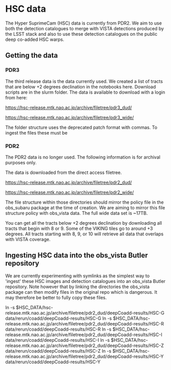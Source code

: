# HSC data

The Hyper SuprimeCam (HSC) data is currently from PDR2. We aim to use both the detection catalogues to merge with VISTA detections produced by the LSST stack and also to use these detection catalogues on the public deep co-added HSC warps.

## Getting the data

### PDR3

The third release data is the data currently used. We created a list of tracts that are below +2 degrees declination in the notebooks here. Download scripts are in the slurm folder. The data is available to download with a login from here:

https://hsc-release.mtk.nao.ac.jp/archive/filetree/pdr3_dud/

https://hsc-release.mtk.nao.ac.jp/archive/filetree/pdr3_wide/

The folder structure uses the deprecated patch format with commas. To ingest the files these must be 

### PDR2

The PDR2 data is no longer used. The following information is for archival purposes only.

The data is downloaded from the direct access filetree.

https://hsc-release.mtk.nao.ac.jp/archive/filetree/pdr2_dud/

https://hsc-release.mtk.nao.ac.jp/archive/filetree/pdr2_wide/

The file structure within those directories should mirror the policy file in the obs_subaru package at the time of creation. We are aiming to mirror this file structure policy with obs_vista data. The full wide data set is ~17TB.

You can get all the tracts below +2 degrees declination by downloading all tracts that begin with 8 or 9. Some of the VIKING tiles go to around +3 degrees. All tracts starting with 8, 9, or 10 will retrieve all data that overlaps with VISTA coverage.

## Ingesting HSC data into the obs_vista Butler repository

We are currently experimenting with symlinks as the simplest way to 'ingest' these HSC images and detection catalogues into an obs_vista Butler repository. Note however that by linking the directories the obs_vista package can then modify files in the original repo which is dangerous. It may therefore be better to fully copy these files.




ln -s $HSC_DATA/hsc-release.mtk.nao.ac.jp/archive/filetree/pdr2_dud/deepCoadd-results/HSC-G data/rerun/coadd/deepCoadd-results/HSC-G
ln -s $HSC_DATA/hsc-release.mtk.nao.ac.jp/archive/filetree/pdr2_dud/deepCoadd-results/HSC-R data/rerun/coadd/deepCoadd-results/HSC-R
ln -s $HSC_DATA/hsc-release.mtk.nao.ac.jp/archive/filetree/pdr2_dud/deepCoadd-results/HSC-I data/rerun/coadd/deepCoadd-results/HSC-I
ln -s $HSC_DATA/hsc-release.mtk.nao.ac.jp/archive/filetree/pdr2_dud/deepCoadd-results/HSC-Z data/rerun/coadd/deepCoadd-results/HSC-Z
ln -s $HSC_DATA/hsc-release.mtk.nao.ac.jp/archive/filetree/pdr2_dud/deepCoadd-results/HSC-Y data/rerun/coadd/deepCoadd-results/HSC-Y


